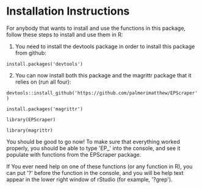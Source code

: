 # Installation Instructions

For anybody that wants to install and use the functions in this package, follow these steps to install and use them in R:

1. You need to install the devtools package in order to install this package from github:

`install.packages('devtools')`

2. You can now install both this package and the magrittr package that it relies on (run all four):

`devtools::install_github('https://github.com/palmerimatthew/EPScraper')`

`install.packages('magrittr')`

`library(EPScraper)`

`library(magrittr)`

You should be good to go now! To make sure that everything worked properly, you should be able to type 'EP_' into the console, and see it populate with functions from the EPScraper package.

If You ever need help on one of these functions (or any function in R), you can put '?' before the function in the console, and you will be help text appear in the lower right window of rStudio (for example, '?grep').
